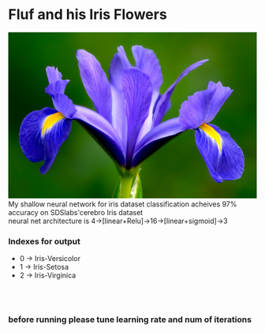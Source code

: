 <h1>Fluf and his Iris Flowers</h1>
<img src="https://raw.githubusercontent.com/fluffybird2323/Fluf-and-his-Iris-Flowers/master/spring-time-iris-fine-art-nature-photography-by-steve-perry-1407350841_org.jpg" >
 My shallow neural network for iris dataset classification acheives 97% accuracy on SDSlabs'cerebro Iris dataset </br>
 neural net architecture is 4->[linear+Relu]->16->[linear+sigmoid]->3
<h3>Indexes for output</h3>
<ul><li>0 -> Iris-Versicolor </li>
 <li>1 -> Iris-Setosa</li>
 <li>2 -> Iris-Virginica</li></ul>
 
 
</br>
</br>
<h3>before running please tune learning rate and num of iterations</h3>
 
